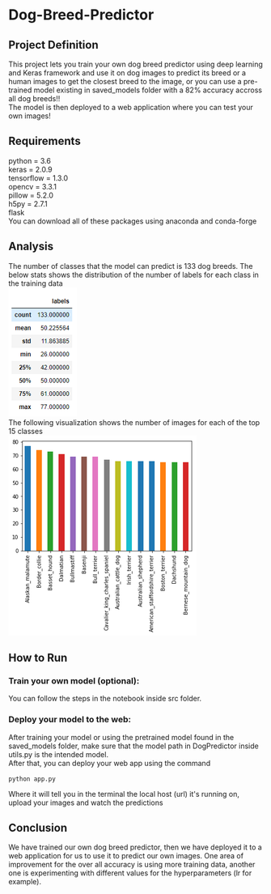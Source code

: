 # Dog-Breed-Predictor

## Project Definition
This project lets you train your own dog breed predictor using deep learning and Keras framework and use it on dog images to predict its breed or a human images to get the closest breed to the image, or you can use a pre-trained model existing in saved_models folder with a 82% accuracy accross all dog breeds!!  
The model is then deployed to a web application where you can test your own images!  

## Requirements
python = 3.6  
keras = 2.0.9  
tensorflow = 1.3.0  
opencv = 3.3.1  
pillow = 5.2.0  
h5py = 2.7.1  
flask  
You can download all of these packages using anaconda and conda-forge  

## Analysis
The number of classes that the model can predict is 133 dog breeds. The below stats shows the distribution of the number of labels for each class in the training data  
![img](images/labels_counts_description.png)  
The following visualization shows the number of images for each of the top 15 classes  
![img](images/top_15.png)  


## How to Run
### Train your own model (optional):
You can follow the steps in the notebook inside src folder.  
### Deploy your model to the web:
After training your model or using the pretrained model found in the saved_models folder, make sure that the model path in DogPredictor inside utils.py is the intended model.  
After that, you can deploy your web app using the command

    python app.py  
Where it will tell you in the terminal the local host (url) it's running on, upload your images and watch the predictions  


## Conclusion
We have trained our own dog breed predictor, then we have deployed it to a web application for us to use it to predict our own images. One area of improvement for the over all accuracy is using more training data, another one is experimenting with different values for the hyperparameters (lr for example).
